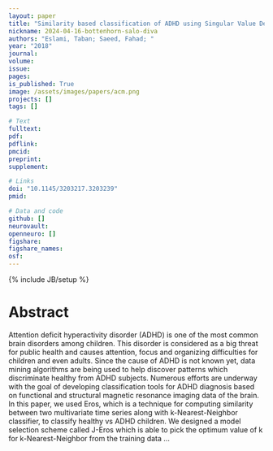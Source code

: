 ```yaml
---
layout: paper
title: "Similarity based classification of ADHD using Singular Value Decomposition"
nickname: 2024-04-16-bottenhorn-salo-diva
authors: "Eslami, Taban; Saeed, Fahad; "
year: "2018"
journal: 
volume: 
issue:
pages: 
is_published: True
image: /assets/images/papers/acm.png
projects: []
tags: []

# Text
fulltext:
pdf:
pdflink:
pmcid:
preprint: 
supplement:

# Links
doi: "10.1145/3203217.3203239"
pmid:

# Data and code
github: []
neurovault:
openneuro: []
figshare:
figshare_names:
osf:
---
```

{% include JB/setup %}

# Abstract

Attention deficit hyperactivity disorder (ADHD) is one of the most common brain disorders among children. This disorder is considered as a big threat for public health and causes attention, focus and organizing difficulties for children and even adults. Since the cause of ADHD is not known yet, data mining algorithms are being used to help discover patterns which discriminate healthy from ADHD subjects. Numerous efforts are underway with the goal of developing classification tools for ADHD diagnosis based on functional and structural magnetic resonance imaging data of the brain. In this paper, we used Eros, which is a technique for computing similarity between two multivariate time series along with k-Nearest-Neighbor classifier, to classify healthy vs ADHD children. We designed a model selection scheme called J-Eros which is able to pick the optimum value of k for k-Nearest-Neighbor from the training data …
